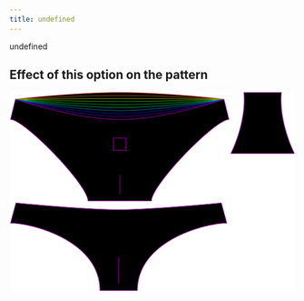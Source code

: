 ```yaml
---
title: undefined
---
```


undefined


## Effect of this option on the pattern
![This image shows the effect of this option by superimposing several variants that have a different value for this option](unice_backdip_sample.svg "Effect of this option on the pattern")